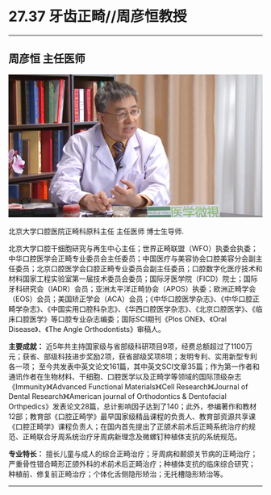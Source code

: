 # 27.37 牙齿正畸//周彦恒教授

---

## 周彦恒 主任医师

![1685511958890](image/c27_037/1685511958890.png)

北京大学口腔医院正畸科原科主任 主任医师 博士生导师.

北京大学口腔干细胞研究与再生中心主任；世界正畸联盟（WFO）执委会执委；中华口腔医学会正畸专业委员会主任委员；中国医疗与美容协会口腔美容分会副主任委员；北京口腔医学会口腔正畸专业委员会副主任委员；口腔数字化医疗技术和材料国家工程实验室第一届技术委员会委员；国际牙医学院（FICD）院士；国际牙科研究会（IADR）会员；亚洲太平洋正畸协会（APOS）执委；欧洲正畸学会（EOS）会员；美国矫正学会（ACA）会员；《中华口腔医学杂志》、《中华口腔正畸学杂志》、《中国实用口腔科杂志》、《华西口腔医学杂志》、《北京口腔医学》、《临床口腔医学》等口腔专业杂志编委；国际SCI期刊《Plos ONE》、《Oral Disease》、《The Angle Orthodontists》审稿人。

**主要成就：** 近5年共主持国家级与省部级科研项目9项，经费总额超过了1100万元；获省、部级科技进步奖励2项，获省部级奖项8项；发明专利、实用新型专利各一项； 至今共发表中英文论文161篇，其中英文SCI文章35篇；作为第一作者和通讯作者在生物材料、干细胞、口腔医学以及正畸学等领域的国际顶级杂志《Immunity》《Advanced Functional Materials》《Cell Research》《Journal of Dental Research》《American journal of Orthodontics & Dentofacial Orthpedics》发表论文28篇，总计影响因子达到了140；此外，参编著作和教材12部；教育部《口腔正畸学》最早国家级精品课程的负责人、教育部资源共享课《口腔正畸学》课程负责人；在国内首先提出了正颌术前术后正畸系统治疗的规范、正畸联合牙周系统治疗牙周病新理念及微螺钉种植体支抗的系统规范。

**专业特长：** 擅长儿童与成人的综合正畸治疗；牙周病和颞颌关节病的正畸治疗；严重骨性错合畸形正颌外科的术前术后正畸治疗；种植体支抗的临床综合研究； 种植前、修复前正畸治疗；个体化舌侧隐形矫治；无托槽隐形矫治等。

---
